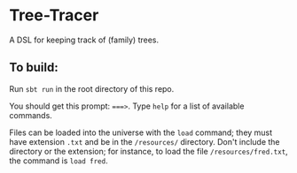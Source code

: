 # Tree-Tracer

A DSL for keeping track of (family) trees.

## To build:

Run `sbt run` in the root directory of this repo.

You should get this prompt: `===>`.  Type `help` for a list of available
commands.

Files can be loaded into the universe with the `load` command; they must have
extension `.txt` and be in the `/resources/` directory.  Don't include the
directory or the extension; for instance, to load the file
`/resources/fred.txt`, the command is `load fred`.

